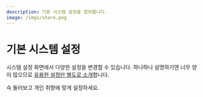 ```yaml
---
description: 기본 시스템 설정을 알아봅니다.
image: /imgs/share.png
---
```


# 기본 시스템 설정

<div class="image-600 no-radius">

<custom-image src="/imgs/system-preferences/system_preferences_main.png" alt="System Preferences" />

</div>

시스템 설정 화면에서 다양한 설정을 변경할 수 있습니다. 하나하나 설명하기엔 너무 양이 많으므로 [유용한 설정만 별도로 소개](../setup)합니다.

슥 둘러보고 개인 취향에 맞게 설정하세요.
